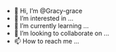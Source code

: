 - 👋 Hi, I’m @Gracy-grace
- 👀 I’m interested in ...
- 🌱 I’m currently learning ...
- 💞️ I’m looking to collaborate on ...
- 📫 How to reach me ...

<!---
Gracy-grace/Gracy-grace is a ✨ special ✨ repository because its `README.md` (this file) appears on your GitHub profile.
You can click the Preview link to take a look at your changes.
--->

